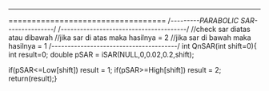 
_________________________________________
==================================
/*---------PARABOLIC SAR---------------*/
/*---------------------------------------*/ 
//check sar diatas atau dibawah
//jika sar di atas maka hasilnya  = 2
//jika sar di bawah maka hasilnya = 1 
/*---------------------------------------*/ 
int QnSAR(int shift=0){
   int result=0;
   double pSAR = iSAR(NULL,0,0.02,0.2,shift);

   if(pSAR<=Low[shift]) result = 1;
   if(pSAR>=High[shift]) result = 2;
return(result);}
